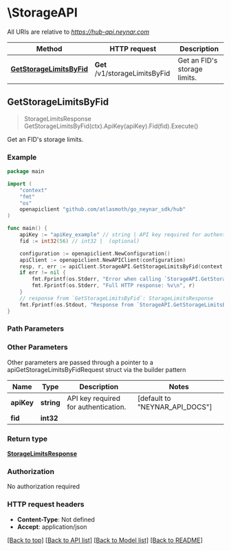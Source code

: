 # \StorageAPI

All URIs are relative to *https://hub-api.neynar.com*

| Method                                                           | HTTP request                   | Description                      |
| ---------------------------------------------------------------- | ------------------------------ | -------------------------------- |
| [**GetStorageLimitsByFid**](StorageAPI.md#GetStorageLimitsByFid) | **Get** /v1/storageLimitsByFid | Get an FID&#39;s storage limits. |

## GetStorageLimitsByFid

> StorageLimitsResponse GetStorageLimitsByFid(ctx).ApiKey(apiKey).Fid(fid).Execute()

Get an FID's storage limits.

### Example

```go
package main

import (
	"context"
	"fmt"
	"os"
	openapiclient "github.com/atlasmoth/go_neynar_sdk/hub"
)

func main() {
	apiKey := "apiKey_example" // string | API key required for authentication. (optional) (default to "NEYNAR_API_DOCS")
	fid := int32(56) // int32 |  (optional)

	configuration := openapiclient.NewConfiguration()
	apiClient := openapiclient.NewAPIClient(configuration)
	resp, r, err := apiClient.StorageAPI.GetStorageLimitsByFid(context.Background()).ApiKey(apiKey).Fid(fid).Execute()
	if err != nil {
		fmt.Fprintf(os.Stderr, "Error when calling `StorageAPI.GetStorageLimitsByFid``: %v\n", err)
		fmt.Fprintf(os.Stderr, "Full HTTP response: %v\n", r)
	}
	// response from `GetStorageLimitsByFid`: StorageLimitsResponse
	fmt.Fprintf(os.Stdout, "Response from `StorageAPI.GetStorageLimitsByFid`: %v\n", resp)
}
```

### Path Parameters

### Other Parameters

Other parameters are passed through a pointer to a apiGetStorageLimitsByFidRequest struct via the builder pattern

| Name       | Type       | Description                          | Notes                                    |
| ---------- | ---------- | ------------------------------------ | ---------------------------------------- |
| **apiKey** | **string** | API key required for authentication. | [default to &quot;NEYNAR_API_DOCS&quot;] |
| **fid**    | **int32**  |                                      |

### Return type

[**StorageLimitsResponse**](StorageLimitsResponse.md)

### Authorization

No authorization required

### HTTP request headers

- **Content-Type**: Not defined
- **Accept**: application/json

[[Back to top]](#) [[Back to API list]](../README.md#documentation-for-api-endpoints)
[[Back to Model list]](../README.md#documentation-for-models)
[[Back to README]](../README.md)
